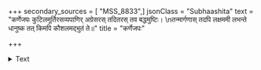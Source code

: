 +++
secondary_sources = [ "MSS_8833",]
jsonClass = "Subhaashita"
text = "कर्णेजपः कुटिलमूर्तिरसव्यपाणिर् अग्रेसरस् तदितरस् तव बद्धमुष्टिः।  \nतन्मार्गणास् तदपि लक्षममी लभन्ते धानुष्क तत् किमपि कौशलमद्भुतं ते॥"
title = "कर्णेजपः"

+++

<details><summary>Text</summary>

कर्णेजपः कुटिलमूर्तिरसव्यपाणिर् अग्रेसरस् तदितरस् तव बद्धमुष्टिः।  
तन्मार्गणास् तदपि लक्षममी लभन्ते धानुष्क तत् किमपि कौशलमद्भुतं ते॥
</details>
